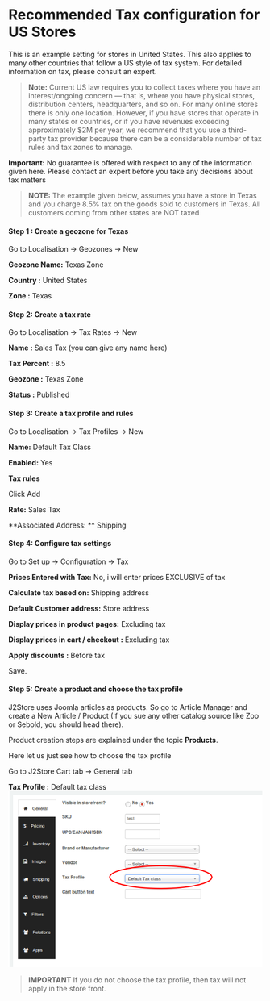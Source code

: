 # Recommended Tax configuration for US Stores

This is an example setting for stores in United States. This also applies to many other countries that follow a US style of tax system. For detailed information on tax, please consult an expert.


>**Note:** Current US law requires you to collect taxes where you have an interest/ongoing concern — that is, where you have physical stores, distribution centers, headquarters, and so on. For many online stores there is only one location. However, if you have stores that operate in many states or countries, or if you have revenues exceeding approximately $2M per year, we recommend that you use a third-party tax provider because there can be a considerable number of tax rules and tax zones to manage.

**Important:** No guarantee is offered with respect to any of the information given here. Please contact an expert before you take any decisions about tax matters

>**NOTE:**
The example given below, assumes you have a store in Texas and you charge 8.5% tax on the goods sold to customers in Texas. All customers coming from other states are NOT taxed


#### Step 1 : Create a geozone for Texas

Go to Localisation -> Geozones -> New

**Geozone Name:** Texas Zone

**Country :** United States

**Zone :** Texas

#### Step 2: Create a tax rate

Go to Localisation -> Tax Rates -> New

**Name :**  Sales Tax (you can give any name here)

**Tax Percent :** 8.5

**Geozone :** Texas Zone

**Status :** Published

#### Step 3: Create a tax profile and rules

Go to Localisation -> Tax Profiles -> New

**Name:** Default Tax Class

**Enabled:** Yes

**Tax rules**

Click Add 

**Rate:** Sales Tax

**Associated Address: ** Shipping


#### Step 4: Configure tax settings

Go to Set up -> Configuration -> Tax

**Prices Entered with Tax:** No, i will enter prices EXCLUSIVE of tax

**Calculate tax based on:** Shipping address

**Default Customer address:** Store address

**Display prices in product pages:** Excluding tax

**Display prices in cart / checkout :** Excluding tax

**Apply discounts :** Before tax

Save.

#### Step 5: Create a product and choose the tax profile

J2Store uses Joomla articles as products. So go to Article Manager and create a New Article / Product (If you sue any other catalog source like Zoo or Sebold, you should head there). 

Product creation steps are explained under the topic **Products**.

Here let us just see how to choose the tax profile

Go to J2Store Cart tab -> General tab 

**Tax Profile :** Default tax class
![](./assets/images/Selection_036.png)

>**IMPORTANT** If you do not choose the tax profile, then tax will not apply in the store front.